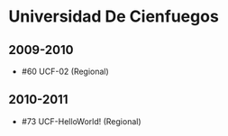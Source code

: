 # Universidad De Cienfuegos

## 2009-2010

- #60 UCF-02 (Regional)

## 2010-2011

- #73 UCF-HelloWorld! (Regional)


